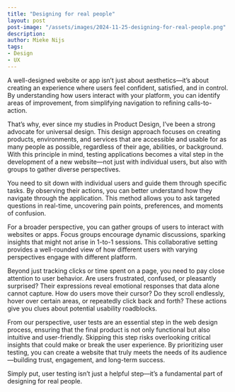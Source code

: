 ```yaml
---
title: "Designing for real people"
layout: post
post-image: "/assets/images/2024-11-25-designing-for-real-people.png"
description: 
author: Mieke Nijs
tags:
- Design
- UX
---
```

A well-designed website or app isn’t just about aesthetics—it’s about creating an experience where users feel confident, satisfied, and in control. By understanding how users interact with your platform, you can identify areas of improvement, from simplifying navigation to refining calls-to-action.

That’s why, ever since my studies in Product Design, I’ve been a strong advocate for universal design. This design approach focuses on creating products, environments, and services that are accessible and usable for as many people as possible, regardless of their age, abilities, or background. With this principle in mind, testing applications becomes a vital step in the development of a new website—not just with individual users, but also with groups to gather diverse perspectives.

You need to sit down with individual users and guide them through specific tasks. By observing their actions, you can better understand how they navigate through the application. This method allows you to ask targeted questions in real-time, uncovering pain points, preferences, and moments of confusion.

For a broader perspective, you can gather groups of users to interact with websites or apps. Focus groups encourage dynamic discussions, sparking insights that might not arise in 1-to-1 sessions. This collaborative setting provides a well-rounded view of how different users with varying perspectives engage with different platform.

Beyond just tracking clicks or time spent on a page, you need to pay close attention to user behavior. Are users frustrated, confused, or pleasantly surprised? Their expressions reveal emotional responses that data alone cannot capture. How do users move their cursor? Do they scroll endlessly, hover over certain areas, or repeatedly click back and forth? These actions give you clues about potential usability roadblocks.

From our perspective, user tests are an essential step in the web design process, ensuring that the final product is not only functional but also intuitive and user-friendly. Skipping this step risks overlooking critical insights that could make or break the user experience. By prioritizing user testing, you can create a website that truly meets the needs of its audience—building trust, engagement, and long-term success.

Simply put, user testing isn’t just a helpful step—it’s a fundamental part of designing for real people.